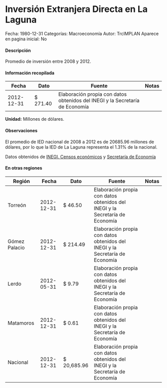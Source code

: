 Inversión Extranjera Directa en La Laguna
=====

Fecha: 1980-12-31
Categorías: Macroeconomía
Autor: TrcIMPLAN
Aparece en pagina inicial: No

#### Descripción

Promedio de inversión entre 2008 y 2012.

#### Información recopilada

<table class="table table-hover table-bordered matriz">
<thead>
<tr>
<th>Fecha</th>
<th>Dato</th>
<th>Fuente</th>
<th>Notas</th>
</tr>
</thead>
<tbody>
<tr>
<td>2012-12-31</td>
<td class="derecha">$ 271.40</td>
<td>Elaboración propia con datos obtenidos del INEGI y la Secretaría de Economía</td>
<td></td>
</tr>
</tbody>
</table>

<b>Unidad:</b> Millones de dólares.

#### Observaciones

El promedio de IED nacional de 2008 a 2012 es de 20685.96 millones de dólares, por lo que la IED de La Laguna representa el 1.31% de la nacional.

Datos obtenidos de [INEGI. Censos económicos](http://www3.inegi.org.mx/sistemas/saic/)
y [Secretaría de Economía](http://www.economia.gob.mx/comunidad-negocios/competitividad-normatividad/inversion-extranjera-directa/estadistica-oficial-de-ied-en-mexico)


#### En otras regiones

<table class="table table-hover table-bordered matriz">
<thead>
<tr>
<th>Región</th>
<th>Fecha</th>
<th>Dato</th>
<th>Fuente</th>
<th>Notas</th>
</tr>
</thead>
<tbody>
<tr>
<td>Torreón</td>
<td>2012-12-31</td>
<td class="derecha">$ 46.50</td>
<td>Elaboración propia con datos obtenidos del INEGI y la Secretaría de Economía</td>
<td></td>
</tr>
<tr>
<td>Gómez Palacio</td>
<td>2012-12-31</td>
<td class="derecha">$ 214.49</td>
<td>Elaboración propia con datos obtenidos del INEGI y la Secretaría de Economía</td>
<td></td>
</tr>
<tr>
<td>Lerdo</td>
<td>2012-05-31</td>
<td class="derecha">$ 9.79</td>
<td>Elaboración propia con datos obtenidos del INEGI y la Secretaría de Economía</td>
<td></td>
</tr>
<tr>
<td>Matamoros</td>
<td>2012-12-31</td>
<td class="derecha">$ 0.61</td>
<td>Elaboración propia con datos obtenidos del INEGI y la Secretaría de Economía</td>
<td></td>
</tr>
<tr>
<td>Nacional</td>
<td>2012-12-31</td>
<td class="derecha">$ 20,685.96</td>
<td>Elaboración propia con datos obtenidos del INEGI y la Secretaría de Economía</td>
<td></td>
</tr>
</tbody>
</table>

